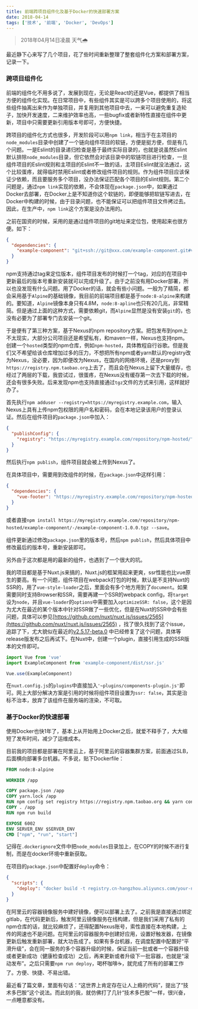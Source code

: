 ```yaml
---
title: 前端跨项目组件化及基于Docker的快速部署方案
date: 2018-04-14
tags: ['技术', '前端', 'Docker', 'DevOps']
---
```


> 2018年04月14日凌晨 天气🌧

最近静下心来写了几个项目，花了些时间重新整理了整套组件化方案和部署方案，记录一下。

### 跨项目组件化

前端的组件化不用多说了，发展到现在，无论是React的还是Vue，都提供了相当方便的组件化实现。在日常项目中，有些组件其实是可以跨多个项目使用的，将这些组件抽离出来作为单独项目，并复用到其他项目中去，一来可以避免重复造轮子，加快开发速度，二来维护效率也高，一些bugfix或者新特性直接在组件中更新，项目中只需要更新引用版本号即可，方便快捷。

跨项目的组件化方式也很多，开发阶段可以用`npm link`，相当于在主项目的`node_modules`目录中创建了一个链向组件项目的软链，方便是挺方便，但是有几个问题。一是Eslint的目录递归检查是基于最终实际目录的，也就是说虽然Eslint默认排除`node_modules`目录，但它依然会对该目录中的软链项目进行检查，一旦组件项目的Eslint规则和主项目的Eslint不一致的话，主项目Eslint就没法通过，这个比较蛋疼，就得临时禁用Eslint或者修改组件项目的规则。作为组件项目应该保证少依赖，而且要服务多个项目，没办法保证匹配各个项目的Eslint规则。第二个问题是，通过`npm link`实现的依赖，不会体现在`package.json`中，如果通过Docker去部署，在Docker上是不知道你这个软链的，即便能够把软链写进去，在Docker中构建的时候，由于目录问题，也不能保证可以把组件项目文件拷过去。因此，在生产中，`npm link`这个方案是没办法用的。

之前在国资的时候，采用的是通过组件项目的git地址来定位包，使用起来也很方便。如下：

```json
{
  "dependencies": {
    "example-component": "git+ssh://git@xxx.com/example-component.git#v1.0.0"
  }
}
```

npm支持通过tag来定位版本，组件项目发布的时候打一个tag，对应的在项目中更新最后的版本号重新安装就可以完成升级了。由于之前没有用Docker部署，所以也没发现有什么问题。用了Docker的话，就会有些小问题。一般为了精简，都会采用基于`Alpine`的基础镜像，我目前的前端项目都是基于`node:8-alpine`来构建的。要知道，`Alpine`镜像本身只有4.8M，`node:8-apline`也只有20几兆，非常精简。但是通过上面的这种方式，需要依赖git，而`Alpine`显然是没有安装`git`的，也没有必要为了部署专门去安装一个git。

于是便有了第三种方案，基于Nexus的npm repository方案。把包发布到npm上不太现实，大部分公司项目还是希望私有，和maven一样，Nexus也支持npm。创建一个`hosted`类型的npm仓库，例如`npm-hosted`，具体教程自行谷歌。但是我们又不希望给该仓库增加过多的压力，不想把所有npm或者yarn默认的registry改为Nexus，没必要，因为即便改为Nexus，在国内的网络环境，还是proxy到`https://registry.npm.taobao.org`上去了，而且会在Nexus上留下大量缓存，也经过了两层的下载，我尝试过，很蛋疼，在Nexus没有缓存第一次去下载的时候，还会有很多失败。后来发现npm也支持直接通过`tgz`文件的方式来引用，这样就好办了。

首先执行`npm adduser --registry=https://myregistry.example.com`，输入Nexus上具有上传npm包权限的用户名和密码，会在本地记录该用户的登录认证。然后在组件项目的`package.json`中加入：

```json
{
  "publishConfig": {
    "registry": "https://myregistry.example.com/repository/npm-hosted/"
  }
}
```

然后执行`npm publish`，组件项目就会被上传到Nexus了。

在具体项目中，需要用到改组件的时候，在`package.json`中这样引用：

```json
{
  "dependencies": {
    "vue-footer": "https://myregistry.example.com/repository/npm-hosted/example-component/-/example-component-1.0.0.tgz"
  }
}
```

或者直接`npm install https://myregistry.example.com/repository/npm-hosted/example-component/-/example-component-1.0.0.tgz --save`。

组件更新通过修改`package.json`里的版本号，然后`npm publish`，然后具体项目中修改最后的版本号，重新安装即可。

另外由于这次都是用的最新的组件，也遇到了一个很大的坑。

我的项目都是基于Nuxt.js来搞的，Nuxt.js的框架用起来更爽，ssr性能也比vue原生的要高。有一个问题，组件项目在webpack打包的时候，默认是不支持Nuxt的SSR的，用了`vue-style-loader`之后，里面会有多个地方用到了`document`。如果需要同时支持Browser和SSR，需要再建一个SSR的webpack config，将`target`设为`node`，并且`vue-loader`的`options`中需要加入`optimizeSSR: false`，这个是因为尤大在最近的某个版本中针对SSR做了一些优化，但是在Nuxt的SSR中会有些问题，具体可以参见[https://github.com/nuxt/nuxt.js/issues/2565](https://github.com/nuxt/nuxt.js/issues/2565) ，找了很久找到了这个issue，追踪了下，尤大貌似在最近的[v2.5.17-beta.0](https://github.com/vuejs/vue/commit/9b22d86ab315a3c6061a6a4776eab1964304f92e) 中已经修复了这个问题，具体等release版发布之后再试下。在Nuxt中，创建一个plugin，直接引用生成的SSR版本的文件即可。

```javascript
import Vue from 'vue'
import ExampleComponent from 'example-component/dist/ssr.js'

Vue.use(ExampleComponent)
```

在`nuxt.config.js`的`plugins`中直接加入`'~plugins/components-plugin.js'`即可。网上大部分解决方案是引用的时候将组件项目设置为`ssr: false`，其实是治标不治本，放弃了该组件在服务端的渲染，不可取。

### 基于Docker的快速部署

使用Docker也快1年了，基本上从开始用上Docker之后，就爱不释手了，大大缩短了发布时间，减少了运维成本。

目前我的项目都是部署在阿里云上，基于阿里云的容器集群方案，前面通过SLB，后面横向部署多台机器。不多说，贴下Dockerfile：

```dockerfile
FROM node:8-alpine

WORKDIR /app

COPY package.json /app
COPY yarn.lock /app
RUN npm config set registry https://registry.npm.taobao.org && yarn config set registry https://registry.npm.taobao.org && yarn install
COPY . /app
RUN npm run build

EXPOSE 6002
ENV SERVER_ENV $SERVER_ENV
CMD ["npm", "run", "start"]
```

记得在`.dockerignore`文件中把`node_modules`目录加上，在COPY的时候不进行复制，而是在docker环境中重新获取。

在项目的`package.json`中配置好`deploy`命令：

```json
{
  "scripts": {
    "deploy": "docker build -t registry.cn-hangzhou.aliyuncs.com/your-name/example-project:$npm_package_version -t registry.cn-hangzhou.aliyuncs.com/your-name/example-project:latest . && docker push registry.cn-hangzhou.aliyuncs.com/your-name/example-project:$npm_package_version && docker push registry.cn-hangzhou.aliyuncs.com/your-name/example-project:latest"
  }
}
```

在阿里云的容器镜像服务中建好镜像，便可以部署上去了。之前我是直接通过绑定gitlab，在代码更新后，触发阿里云镜像服务在线构建，但是我们采用了私有的npm仓库的话，就比较麻烦了，还得配置Nexus账号，索性直接在本地构建，上传的网速也不是问题。在阿里云的容器服务中创建好应用，设置好触发器，在镜像更新后触发重新部署，就大功告成了。如果有多台机器，在调度配置中配置好“平滑升级”，会在同一服务的多个容器升级的时候，保证当前一批或者一个容器升级或者更新成功（健康检查成功）之后，再来更新或者升级下一批容器，也就是“滚动发布”。之后只需要`npm run deploy`，喝杯咖啡☕️，就完成了所有的部署工作了。方便、快捷、不易出错。

最近看了篇文章，里面有句话：“这世界上肯定存在让人上瘾的代码”，提出了“技术多巴胺”这个说法。而此刻的我，就仿佛打了几针“技术多巴胺”一样，很兴奋，一点睡意都没有。
